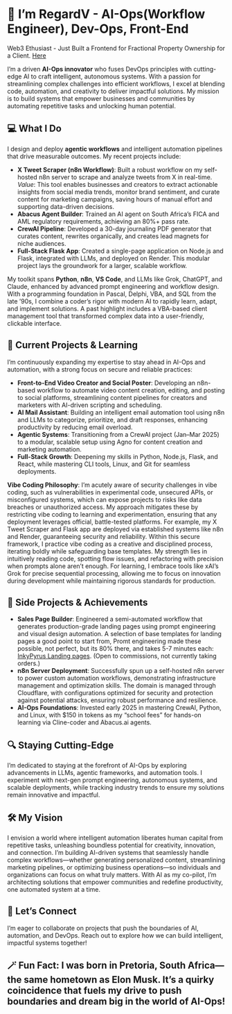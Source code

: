 # 👋 I’m RegardV - AI-Ops(Workflow Engineer), Dev-Ops, Front-End
Web3 Ethusiast - Just Built a Frontend for Fractional Property Ownership for a Client. [Here](inkypyrus.pro)

I’m a driven **AI-Ops innovator** who fuses DevOps principles with cutting-edge AI to craft intelligent, autonomous systems. With a passion for streamlining complex challenges into efficient workflows, I excel at blending code, automation, and creativity to deliver impactful solutions. My mission is to build systems that empower businesses and communities by automating repetitive tasks and unlocking human potential.

## 💻 What I Do

I design and deploy **agentic workflows** and intelligent automation pipelines that drive measurable outcomes. My recent projects include:

- **X Tweet Scraper (n8n Workflow)**: Built a robust workflow on my self-hosted n8n server to scrape and analyze tweets from X in real-time. *Value*: This tool enables businesses and creators to extract actionable insights from social media trends, monitor brand sentiment, and curate content for marketing campaigns, saving hours of manual effort and supporting data-driven decisions.
- **Abacus Agent Builder**: Trained an AI agent on South Africa’s FICA and AML regulatory requirements, achieving an 80%+ pass rate.
- **CrewAI Pipeline**: Developed a 30-day journaling PDF generator that curates content, rewrites organically, and creates lead magnets for niche audiences.
- **Full-Stack Flask App**: Created a single-page application on Node.js and Flask, integrated with LLMs, and deployed on Render. This modular project lays the groundwork for a larger, scalable workflow.

My toolkit spans **Python**, **n8n**, **VS Code**, and LLMs like Grok, ChatGPT, and Claude, enhanced by advanced prompt engineering and workflow design. With a programming foundation in Pascal, Delphi, VBA, and SQL from the late ’90s, I combine a coder’s rigor with modern AI to rapidly learn, adapt, and implement solutions. A past highlight includes a VBA-based client management tool that transformed complex data into a user-friendly, clickable interface.

## 🚀 Current Projects & Learning

I’m continuously expanding my expertise to stay ahead in AI-Ops and automation, with a strong focus on secure and reliable practices:

- **Front-to-End Video Creator and Social Poster**: Developing an n8n-based workflow to automate video content creation, editing, and posting to social platforms, streamlining content pipelines for creators and marketers with AI-driven scripting and scheduling.
- **AI Mail Assistant**: Building an intelligent email automation tool using n8n and LLMs to categorize, prioritize, and draft responses, enhancing productivity by reducing email overload.
- **Agentic Systems**: Transitioning from a CrewAI project (Jan–Mar 2025) to a modular, scalable setup using Agno for content creation and marketing automation.
- **Full-Stack Growth**: Deepening my skills in Python, Node.js, Flask, and React, while mastering CLI tools, Linux, and Git for seamless deployments.

**Vibe Coding Philosophy**: I’m acutely aware of security challenges in vibe coding, such as vulnerabilities in experimental code, unsecured APIs, or misconfigured systems, which can expose projects to risks like data breaches or unauthorized access. My approach mitigates these by restricting vibe coding to learning and experimentation, ensuring that any deployment leverages official, battle-tested platforms. For example, my X Tweet Scraper and Flask app are deployed via established systems like n8n and Render, guaranteeing security and reliability. Within this secure framework, I practice vibe coding as a creative and disciplined process, iterating boldly while safeguarding base templates. My strength lies in intuitively reading code, spotting flow issues, and refactoring with precision when prompts alone aren’t enough. For learning, I embrace tools like xAI’s Grok for precise sequential processing, allowing me to focus on innovation during development while maintaining rigorous standards for production.

## 🌟 Side Projects & Achievements

- **Sales Page Builder**: Engineered a semi-automated workflow that generates production-grade landing pages using prompt engineering and visual design automation. A selection of base templates for landing pages a good point to start from, Promt engineering made these possible, not perfect, but its 80% there, and takes 5-7 minutes each: [InkyPyrus Landing pages](https://regardv.github.io/landings/). (Open to commissions, not currently taking orders.)
- **n8n Server Deployment**: Successfully spun up a self-hosted n8n server to power custom automation workflows, demonstrating infrastructure management and optimization skills. The domain is managed through Cloudflare, with configurations optimized for security and protection against potential attacks, ensuring robust performance and resilience.
- **AI-Ops Foundations**: Invested early 2025 in mastering CrewAI, Python, and Linux, with $150 in tokens as my “school fees” for hands-on learning via Cline-coder and Abacus.ai agents.

## 🔍 Staying Cutting-Edge

I’m dedicated to staying at the forefront of AI-Ops by exploring advancements in LLMs, agentic frameworks, and automation tools. I experiment with next-gen prompt engineering, autonomous systems, and scalable deployments, while tracking industry trends to ensure my solutions remain innovative and impactful.

## 🛠️ My Vision

I envision a world where intelligent automation liberates human capital from repetitive tasks, unleashing boundless potential for creativity, innovation, and connection. I’m building AI-driven systems that seamlessly handle complex workflows—whether generating personalized content, streamlining marketing pipelines, or optimizing business operations—so individuals and organizations can focus on what truly matters. With AI as my co-pilot, I’m architecting solutions that empower communities and redefine productivity, one automated system at a time.

## 🤝 Let’s Connect

I’m eager to collaborate on projects that push the boundaries of AI, automation, and DevOps. Reach out to explore how we can build intelligent, impactful systems together!

## 🪄 Fun Fact: I was born in Pretoria, South Africa—the same hometown as Elon Musk. It’s a quirky coincidence that fuels my drive to push boundaries and dream big in the world of AI-Ops!
